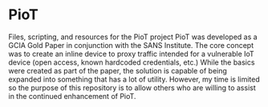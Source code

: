 # PioT
Files, scripting, and resources for the PioT project
PioT was developed as a GCIA Gold Paper in conjunction with the SANS Institute. The core concept was to create an inline device to proxy traffic intended for a vulnerable IoT device (open access, known hardcoded credentials, etc.) 
While the basics were created as part of the paper, the solution is capable of being expanded into something that has a lot of utility. However, my time is limited so the purpose of this repository is to allow others who are willing to assist in the continued enhancement of PioT. 
